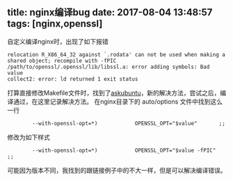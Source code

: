 title: nginx编译bug
date: 2017-08-04 13:48:57
tags: [nginx,openssl]
---
自定义编译nginx时，出现了如下报错
```
relocation R_X86_64_32 against `.rodata' can not be used when making a shared object; recompile with -fPIC
/path/to/openssl/.openssl/lib/libssl.a: error adding symbols: Bad value
collect2: error: ld returned 1 exit status
```
打算直接修改Makefile文件时，找到了[askubuntu](https://askubuntu.com/questions/804416/building-nginx-deb-package-with-custom-openssl/804417#804417)，新的解决方法，尝试之后，编译通过，在这里记录解决方法。
在nginx目录下的 auto/options 文件中找到这么一行
```
        --with-openssl-opt=*)            OPENSSL_OPT="$value"       ;; 
```
修改为如下样式
```
        --with-openssl-opt=*)            OPENSSL_OPT="$value -fPIC"       ;; 
```
可能因为版本不同，我找到的跟链接例子中的不大一样，但是可以解决编译错误。